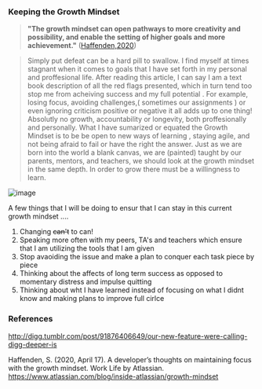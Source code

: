 







### Keeping the Growth Mindset 
>**"The growth mindset can open pathways to more creativity and possibility, and enable the setting of higher goals and more achievement."** ([Haffenden,2020](https://pages.github.com/))

>Simply put defeat can be a hard pill to swallow. I find myself at times stagnant when it comes  to goals that I have set forth in my personal and proffesional life. After reading this article, I can say I am a text book description of all the red flags presented, which in turn tend too stop me from acheiving success and my full potential .
>For example, losing focus, avoiding challenges,( sometimes our assignments )  or even ignoring criticism positive or negative it all adds up to one thing! Absolutly no growth, accountability or longevity, both proffesionally and personally.
>What I have sumarized or equated the Growth Mindset is to be be open to new ways of learning , staying agile, and not being afraid to fail or have the right the answer. Just as we are born into the world a blank canvas, we are (painted) taught by our parents, mentors, and teachers, we should look at the growth mindset in the same depth. In order to grow there must be a willingness to learn.

![image](https://github.com/Candace23/https-Candace23.github.io-reading-notes-/assets/154105324/78b4427d-c988-4755-b304-817b3408d0cc)

A few things that I will be doing to ensur that I can stay in this current growth mindset ....

1. Changing ~~can't~~ to can!
2. Speaking more often with my peers, TA's and  teachers  which ensure that I am utilizing the tools that I am given
3. Stop avaoiding the issue and make a plan to conquer each task piece by piece
4. Thinking about the affects of long term success as opposed to momentary distress and impulse quitting
5. Thinking about wht I have learned instead of focusing on what I didnt know and making plans to improve full cirlce

### References

   http://digg.tumblr.com/post/91876406649/our-new-feature-were-calling-digg-deeper-is
 
   Haffenden, S. (2020, April 17). A developer’s thoughts on maintaining focus with the growth mindset. Work Life by Atlassian. https://www.atlassian.com/blog/inside-atlassian/growth-mindset
